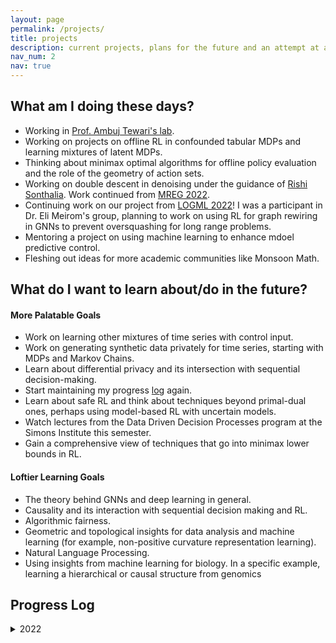 ```yaml
---
layout: page
permalink: /projects/
title: projects
description: current projects, plans for the future and an attempt at a progress log.
nav_num: 2
nav: true
---
```

## What am I doing these days?
* Working in [Prof. Ambuj Tewari's lab](https://ambujtewari.github.io/).
* Working on projects on offline RL in confounded tabular MDPs and learning mixtures of latent MDPs.
* Thinking about minimax optimal algorithms for offline policy evaluation and the role of the geometry of action sets.
* Working on double descent in denoising under the guidance of [Rishi Sonthalia](https://sites.google.com/umich.edu/rsonthal/home?authuser=0). Work continued from [MREG 2022](https://sites.google.com/umich.edu/mreg-2022/home).
* Continuing work on our project from [LOGML 2022](https://www.logml.ai/)! I was a participant in Dr. Eli Meirom's group, planning to work on using RL for graph rewiring in GNNs to prevent oversquashing for long range problems.
* Mentoring a project on using machine learning to enhance mdoel predictive control.
* Fleshing out ideas for more academic communities like Monsoon Math.

## What do I want to learn about/do in the future?
#### More Palatable Goals
* Work on learning other mixtures of time series with control input.
* Work on generating synthetic data privately for time series, starting with MDPs and Markov Chains.
* Learn about differential privacy and its intersection with sequential decision-making.
* Start maintaining my progress [log](log) again.
* Learn about safe RL and think about techniques beyond primal-dual ones, perhaps using model-based RL with uncertain models.
* Watch lectures from the Data Driven Decision Processes program at the Simons Institute this semester.
* Gain a comprehensive view of techniques that go into minimax lower bounds in RL.

#### Loftier Learning Goals
* The theory behind GNNs and deep learning in general.
* Causality and its interaction with sequential decision making and RL.
* Algorithmic fairness.
* Geometric and topological insights for data analysis and machine learning (for example, non-positive curvature representation learning).
* Natural Language Processing.
* Using insights from machine learning for biology. In a specific example, learning a hierarchical or causal structure from genomics 

## Progress Log

<details>
  <summary markdown="span"> 2022 </summary>
    
<details>
  <summary markdown="span"> March 2022 </summary>
 <details>
  <summary markdown="span"> March 6 </summary>
  Finished setting up my website and applying to a fellowship. Reviewed Math 626 material, worked out all of the assignment besides Q.1., which seems to be presenting issues.
</details>
   <details>
  <summary markdown="span"> March 7 </summary>
  Outside of a day full of classes and talks, spent about 3 hours ironing out Q.1., which proved to be non-trivial, and discovered an error in my solution to Q.4. Eventually talked to a student who said they saw the first passage decomposition being used in Q.4, which worked out very nicely. Read about some practical issues with RL research to mentally prepare myself before launching back into reading Sutton/Barto and following Silver's RL course.
</details>
  <details>
  <summary markdown="span"> March 8 </summary>
  Wrote up and submitted my assignment, attended Math 626. We constructed the stationary distribution for an irreducible Markov chain with a positively recurrent state. Started talking about periods of Markov chains and aperiodic Makrov chains. Completed Chapter 3 of Sutton/Barto and reviewed chapter 2, added my questions to Workflowy. Alekh Agarwal et al's RL theory book seems way more mathematically sound and attractive. Once I get a general overview of things from Sutton/Barto and Silver, I'll go to that book.
</details>
  <details>
  <summary markdown="span"> March 9, 10 and 11 </summary>
  Corrected mistakes in my Math 626 assignment, almost finished the Math 597 assignment due next week. Read part of Rishi Sonthalia's TreeRep paper. Love how they're leveraging the finite combinatorial possiblities in a tree stemming from Gromov products! Will finish this over the weekend. Read a bulk of chapter 1 of the AJKS RL theory book, finished chapter 4 of Sutton/Barto and went through some of chapter 5. Glanced at Chen and Poor's paper on learning mixtures of linear dynamical systems sample efficiently, which seems like a fun problem! Also found Vidyasagar's notes on RL, which seem nice. Talked to a few more people about my changing interests, got more advice and got my exploration of RL and statistical learning theory greenlit by one more relevant entity in the math department.
</details>
  <details>
  <summary markdown="span"> March 12-21 </summary>
  Completed and submitted the 597 assignment, read more AJKS and Sutton/Barto, took a segue into importance sampling and statistical theory (Slustky's theorem, the delta method, etc). Read Chapter 4 and about half of Chapter 5 of Sutton/Barto. Completed implementing the GUI for py_knots. Added an implementation of Casson-Gordon invariants. Thought more about using Chen and Poor's ideas for learning confounded MDPs (met the undergrad involved in the project). Read about the optimal solution to the gambling problem (from How To Gamble If You Must, adapted from the book on inequalities for stochastic processes).
</details>
  <details>
  <summary markdown="span"> March 22-24 </summary>
  Completed and submitted another 597 assignment. Completed chapter 5 of Sutton Barto and formulated some questions I had with greater precision. Read the proof of MCES convergence for stochastic feed forwards MDPs as given by Che Wang and Keith Ross. The idea is nice, but I'd also like to understand the counterexamples to the general convergence of MCES someday. Read Rishi Sonthalia's TreeRep paper, which was fun! Graded Math 116 exams. Contacted a few more people for advice about switching into RL/ML and data analysis work. Talked to my housemate Max about my fleshing out my idea for a "six degrees of wikipedia" version of semantle. Removed Casson-Gordon invariants from py_knots, because of various technicalities in its use and the lack of a wide audience for it.
  </details>
  <details>
  <summary markdown="span"> March 25-April 2 </summary>
  Explained Rishi's TreeRep paper to Alex, derived a possible distortion bound for TreeRep based on Gromov's tree approximation algorithm from 1987 *which Alex pointed me to). Worked out some initial ideas for a related problem that Rishi told me about. Completed Part I of Sutton and Barto (so chapters 6, 7 and 8), which covers all of their treatment of tabular RL. Watched David Silver's Lectures 1-5. Looked up the proof of convergence of generalized Q-learning in the GMDP paper by Littman and Szepesvari, tried to pin down the bottlenecks for convergence rates. Seems to involve convergence rates for the Robbins-Monro type fixed point approximation algorithm. Is that the bottleneck for convergence rates? Looked up a few other early papers in RL. Completed another 597 assignment. Added clarifications in an earlier assignment and corrected some mistakes in the new one. Prepared and gave my talk on entropy in topological and measure-preserving dynamical systems. 
</details>
  </details>
 <details>
   <summary markdown="span"> April 2022 </summary>
   <details>
  <summary markdown="span"> April 3-April 11 </summary>
  Completed Chapter 9 and 10 of Sutton Barto along with Lecture 6 of Silver's course. Attended both the talks in the Tuesday virtual RL theory seminar. Lots of questions about agnostic questions for RL, stability of offline RL, etc. Completed 2 more 597 assignments (done with all 597 assignments now). Hopefully solved most of the 626 assignment, up to smoothing out some details. Will write it down now. Reviewing 626 as well. Briefly read about differential privacy. Not a supremely productive week for my RL reading.
</details>
<details>
<summary markdown="span"> April 12-April 30 (morning) </summary>
  Complete chapters 11 and 13 of Sutton Barto and skimmed chapter 12 (more or less completing Part I and II of the book), along with lecture 7 of Silver's course and Emma Brunskill's tutorial on offline RL. Read through some of Csaba Szepesvari's notes from his RL theory graduate course. Completed and submitted the last 626 assignment, took the 597 exam. Wrapped up teaching and grading, proctored the Math 116 final and graded finals with other instructors. Met Prof. Tewari, read half of the NeurIPS 2016 paper on learning mixtures of Markov chains from 3-trails. I have a question about a certain sample complexity bound for estimating a key matrix used in their algorithm (I think it can be reduced?). Read parts of William Hamilton's graph representation learning book to get introduced to GNNs. Read the first bottlenecks and over-squashing paper for applying to LOGML, reading the second one now (on Stochastic discrete Ricci flow). Super excited! Skimming some introductions to optimal transport to better understand Wasserstein distance and how it relates to discrete notions of Ricci curvature (like Ollivier curvature). </details>
</details>
  <details>
    <summary markdown="span"> May 2022 </summary>
    Unaccounted for, sorry. Lost track of my website.
  </details>
    <details>
  <summary markdown="span"> June 2022 </summary>
  <details>
    <summary markdown="span"> June 1-June 20 </summary>
    Unaccounted for. Too busy to update this website,
</details>
</details>
    
  
